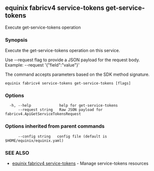 ## equinix fabricv4 service-tokens get-service-tokens

Execute get-service-tokens operation

### Synopsis

Execute the get-service-tokens operation on this service.

Use --request flag to provide a JSON payload for the request body.
Example: --request '{"field":"value"}'

The command accepts parameters based on the SDK method signature.

```
equinix fabricv4 service-tokens get-service-tokens [flags]
```

### Options

```
  -h, --help             help for get-service-tokens
      --request string   Raw JSON payload for fabricv4.ApiGetServiceTokensRequest
```

### Options inherited from parent commands

```
      --config string   config file (default is $HOME/equinix/equinix.yaml)
```

### SEE ALSO

* [equinix fabricv4 service-tokens](equinix_fabricv4_service-tokens.md)	 - Manage service-tokens resources

